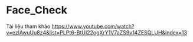 # Face_Check
Tài liệu tham khảo
https://www.youtube.com/watch?v=ezlAwuUu8z4&list=PLPt6-BtUI22ogXrY1V7aZS9v14ZESQLUH&index=13
